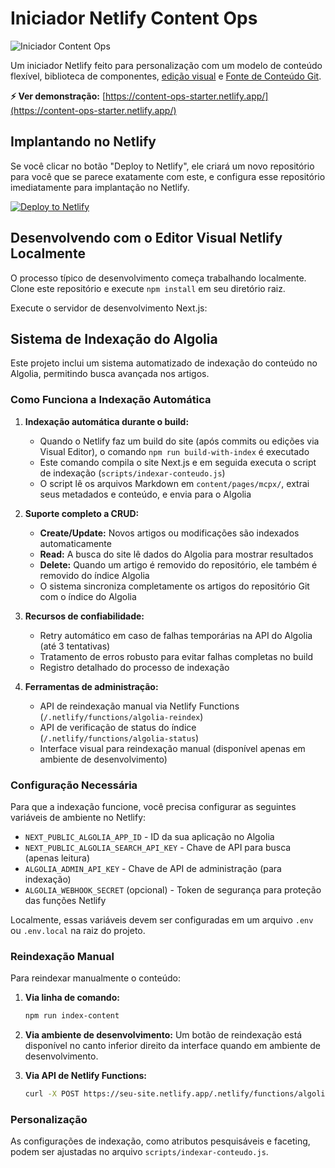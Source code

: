 # Iniciador Netlify Content Ops

![Iniciador Content Ops](https://assets.stackbit.com/docs/content-ops-starter-thumb.png)

Um iniciador Netlify feito para personalização com um modelo de conteúdo flexível, biblioteca de componentes, [edição visual](https://docs.netlify.com/visual-editor/overview/) e [Fonte de Conteúdo Git](https://docs.netlify.com/create/content-sources/git/).

**⚡ Ver demonstração:** [https://content-ops-starter.netlify.app/](https://content-ops-starter.netlify.app/)

## Implantando no Netlify

Se você clicar no botão "Deploy to Netlify", ele criará um novo repositório para você que se parece exatamente com este, e configura esse repositório imediatamente para implantação no Netlify.

[![Deploy to Netlify](https://www.netlify.com/img/deploy/button.svg)](https://app.netlify.com/start/deploy?repository=https://github.com/netlify-templates/content-ops-starter)

## Desenvolvendo com o Editor Visual Netlify Localmente

O processo típico de desenvolvimento começa trabalhando localmente. Clone este repositório e execute `npm install` em seu diretório raiz.

Execute o servidor de desenvolvimento Next.js:

## Sistema de Indexação do Algolia

Este projeto inclui um sistema automatizado de indexação do conteúdo no Algolia, permitindo busca avançada nos artigos.

### Como Funciona a Indexação Automática

1. **Indexação automática durante o build:**
   - Quando o Netlify faz um build do site (após commits ou edições via Visual Editor), o comando `npm run build-with-index` é executado
   - Este comando compila o site Next.js e em seguida executa o script de indexação (`scripts/indexar-conteudo.js`)
   - O script lê os arquivos Markdown em `content/pages/mcpx/`, extrai seus metadados e conteúdo, e envia para o Algolia

2. **Suporte completo a CRUD:**
   - **Create/Update:** Novos artigos ou modificações são indexados automaticamente
   - **Read:** A busca do site lê dados do Algolia para mostrar resultados
   - **Delete:** Quando um artigo é removido do repositório, ele também é removido do índice Algolia
   - O sistema sincroniza completamente os artigos do repositório Git com o índice do Algolia

3. **Recursos de confiabilidade:**
   - Retry automático em caso de falhas temporárias na API do Algolia (até 3 tentativas)
   - Tratamento de erros robusto para evitar falhas completas no build
   - Registro detalhado do processo de indexação

4. **Ferramentas de administração:**
   - API de reindexação manual via Netlify Functions (`/.netlify/functions/algolia-reindex`)
   - API de verificação de status do índice (`/.netlify/functions/algolia-status`)
   - Interface visual para reindexação manual (disponível apenas em ambiente de desenvolvimento)

### Configuração Necessária

Para que a indexação funcione, você precisa configurar as seguintes variáveis de ambiente no Netlify:

- `NEXT_PUBLIC_ALGOLIA_APP_ID` - ID da sua aplicação no Algolia
- `NEXT_PUBLIC_ALGOLIA_SEARCH_API_KEY` - Chave de API para busca (apenas leitura)
- `ALGOLIA_ADMIN_API_KEY` - Chave de API de administração (para indexação)
- `ALGOLIA_WEBHOOK_SECRET` (opcional) - Token de segurança para proteção das funções Netlify

Localmente, essas variáveis devem ser configuradas em um arquivo `.env` ou `.env.local` na raiz do projeto.

### Reindexação Manual

Para reindexar manualmente o conteúdo:

1. **Via linha de comando:**
   ```bash
   npm run index-content
   ```

2. **Via ambiente de desenvolvimento:**
   Um botão de reindexação está disponível no canto inferior direito da interface quando em ambiente de desenvolvimento.

3. **Via API de Netlify Functions:**
   ```bash
   curl -X POST https://seu-site.netlify.app/.netlify/functions/algolia-reindex
   ```

### Personalização

As configurações de indexação, como atributos pesquisáveis e faceting, podem ser ajustadas no arquivo `scripts/indexar-conteudo.js`.
